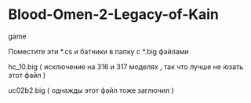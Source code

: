 # Blood-Omen-2-Legacy-of-Kain
game

Поместите эти *.cs и батники в папку с *.big файлами 

hc_10.big ( исключение на 316 и 317 моделях , так что лучше не юзать этот файл )

uc02b2.big ( однажды этот файл тоже заглючил )
